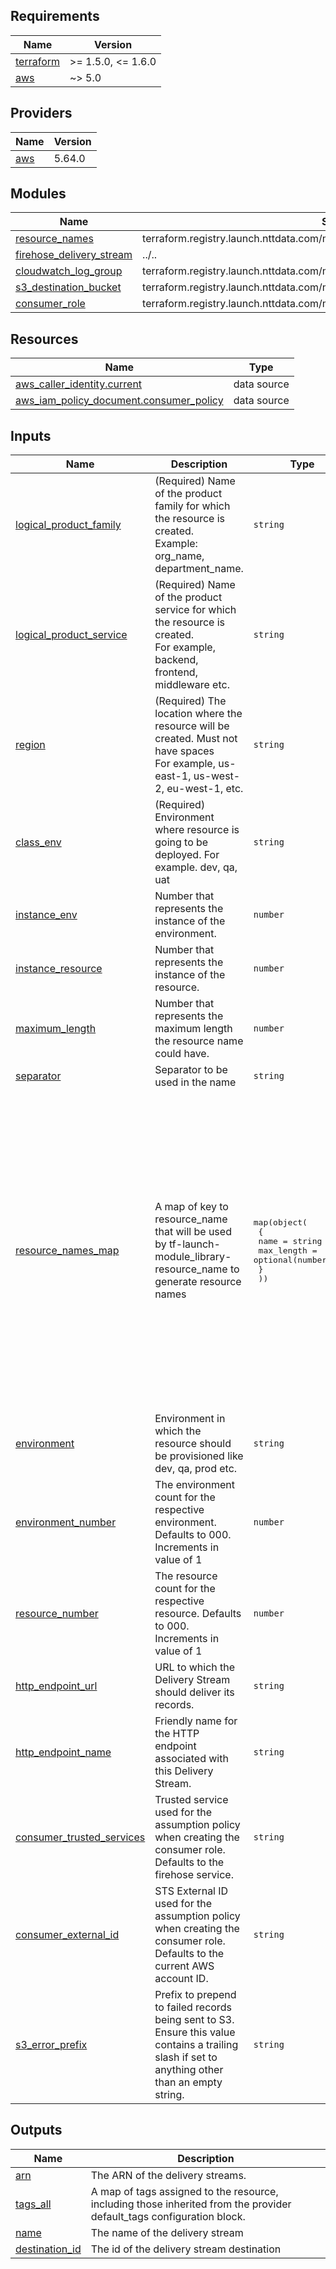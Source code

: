 <!-- BEGINNING OF PRE-COMMIT-TERRAFORM DOCS HOOK -->
## Requirements

| Name | Version |
|------|---------|
| <a name="requirement_terraform"></a> [terraform](#requirement\_terraform) | >= 1.5.0, <= 1.6.0 |
| <a name="requirement_aws"></a> [aws](#requirement\_aws) | ~> 5.0 |

## Providers

| Name | Version |
|------|---------|
| <a name="provider_aws"></a> [aws](#provider\_aws) | 5.64.0 |

## Modules

| Name | Source | Version |
|------|--------|---------|
| <a name="module_resource_names"></a> [resource\_names](#module\_resource\_names) | terraform.registry.launch.nttdata.com/module_library/resource_name/launch | ~> 1.0 |
| <a name="module_firehose_delivery_stream"></a> [firehose\_delivery\_stream](#module\_firehose\_delivery\_stream) | ../.. | n/a |
| <a name="module_cloudwatch_log_group"></a> [cloudwatch\_log\_group](#module\_cloudwatch\_log\_group) | terraform.registry.launch.nttdata.com/module_primitive/cloudwatch_log_group/aws | ~> 1.0 |
| <a name="module_s3_destination_bucket"></a> [s3\_destination\_bucket](#module\_s3\_destination\_bucket) | terraform.registry.launch.nttdata.com/module_collection/s3_bucket/aws | ~> 1.0 |
| <a name="module_consumer_role"></a> [consumer\_role](#module\_consumer\_role) | terraform.registry.launch.nttdata.com/module_collection/iam_assumable_role/aws | ~> 1.0 |

## Resources

| Name | Type |
|------|------|
| [aws_caller_identity.current](https://registry.terraform.io/providers/hashicorp/aws/latest/docs/data-sources/caller_identity) | data source |
| [aws_iam_policy_document.consumer_policy](https://registry.terraform.io/providers/hashicorp/aws/latest/docs/data-sources/iam_policy_document) | data source |

## Inputs

| Name | Description | Type | Default | Required |
|------|-------------|------|---------|:--------:|
| <a name="input_logical_product_family"></a> [logical\_product\_family](#input\_logical\_product\_family) | (Required) Name of the product family for which the resource is created.<br>    Example: org\_name, department\_name. | `string` | `"launch"` | no |
| <a name="input_logical_product_service"></a> [logical\_product\_service](#input\_logical\_product\_service) | (Required) Name of the product service for which the resource is created.<br>    For example, backend, frontend, middleware etc. | `string` | `"backend"` | no |
| <a name="input_region"></a> [region](#input\_region) | (Required) The location where the resource will be created. Must not have spaces<br>    For example, us-east-1, us-west-2, eu-west-1, etc. | `string` | `"us-east-2"` | no |
| <a name="input_class_env"></a> [class\_env](#input\_class\_env) | (Required) Environment where resource is going to be deployed. For example. dev, qa, uat | `string` | `"dev"` | no |
| <a name="input_instance_env"></a> [instance\_env](#input\_instance\_env) | Number that represents the instance of the environment. | `number` | `0` | no |
| <a name="input_instance_resource"></a> [instance\_resource](#input\_instance\_resource) | Number that represents the instance of the resource. | `number` | `0` | no |
| <a name="input_maximum_length"></a> [maximum\_length](#input\_maximum\_length) | Number that represents the maximum length the resource name could have. | `number` | `60` | no |
| <a name="input_separator"></a> [separator](#input\_separator) | Separator to be used in the name | `string` | `"-"` | no |
| <a name="input_resource_names_map"></a> [resource\_names\_map](#input\_resource\_names\_map) | A map of key to resource\_name that will be used by tf-launch-module\_library-resource\_name to generate resource names | <pre>map(object(<br>    {<br>      name       = string<br>      max_length = optional(number, 60)<br>    }<br>  ))</pre> | <pre>{<br>  "consumer_role": {<br>    "max_length": 60,<br>    "name": "cnsmr"<br>  },<br>  "delivery_stream": {<br>    "max_length": 60,<br>    "name": "ds"<br>  },<br>  "iam_policy": {<br>    "max_length": 60,<br>    "name": "iamp"<br>  },<br>  "iam_role": {<br>    "max_length": 60,<br>    "name": "iamr"<br>  },<br>  "log_group": {<br>    "max_length": 60,<br>    "name": "lg"<br>  },<br>  "s3": {<br>    "max_length": 63,<br>    "name": "dlvstrm"<br>  }<br>}</pre> | no |
| <a name="input_environment"></a> [environment](#input\_environment) | Environment in which the resource should be provisioned like dev, qa, prod etc. | `string` | `"dev"` | no |
| <a name="input_environment_number"></a> [environment\_number](#input\_environment\_number) | The environment count for the respective environment. Defaults to 000. Increments in value of 1 | `number` | `"000"` | no |
| <a name="input_resource_number"></a> [resource\_number](#input\_resource\_number) | The resource count for the respective resource. Defaults to 000. Increments in value of 1 | `number` | `"000"` | no |
| <a name="input_http_endpoint_url"></a> [http\_endpoint\_url](#input\_http\_endpoint\_url) | URL to which the Delivery Stream should deliver its records. | `string` | n/a | yes |
| <a name="input_http_endpoint_name"></a> [http\_endpoint\_name](#input\_http\_endpoint\_name) | Friendly name for the HTTP endpoint associated with this Delivery Stream. | `string` | n/a | yes |
| <a name="input_consumer_trusted_services"></a> [consumer\_trusted\_services](#input\_consumer\_trusted\_services) | Trusted service used for the assumption policy when creating the consumer role. Defaults to the firehose service. | `string` | `null` | no |
| <a name="input_consumer_external_id"></a> [consumer\_external\_id](#input\_consumer\_external\_id) | STS External ID used for the assumption policy when creating the consumer role. Defaults to the current AWS account ID. | `string` | `null` | no |
| <a name="input_s3_error_prefix"></a> [s3\_error\_prefix](#input\_s3\_error\_prefix) | Prefix to prepend to failed records being sent to S3. Ensure this value contains a trailing slash if set to anything other than an empty string. | `string` | `""` | no |

## Outputs

| Name | Description |
|------|-------------|
| <a name="output_arn"></a> [arn](#output\_arn) | The ARN of the delivery streams. |
| <a name="output_tags_all"></a> [tags\_all](#output\_tags\_all) | A map of tags assigned to the resource, including those inherited from the provider default\_tags configuration block. |
| <a name="output_name"></a> [name](#output\_name) | The name of the delivery stream |
| <a name="output_destination_id"></a> [destination\_id](#output\_destination\_id) | The id of the delivery stream destination |
<!-- END OF PRE-COMMIT-TERRAFORM DOCS HOOK -->
